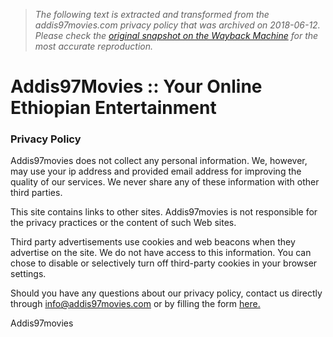 > *The following text is extracted and transformed from the addis97movies.com privacy policy that was archived on 2018-06-12. Please check the [original snapshot on the Wayback Machine](https://web.archive.org/web/20180612200206id_/http%3A//addis97movies.com/content.php%3Fp%3Dprivacypolicy) for the most accurate reproduction.*

# Addis97Movies :: Your Online Ethiopian Entertainment

### Privacy Policy

Addis97movies does not collect any personal information. We, however, may use your ip address and provided email address for improving the quality of our services. We never share any of these information with other third parties. 

This site contains links to other sites. Addis97movies is not responsible for the privacy practices or the content of such Web sites.

Third party advertisements use cookies and web beacons when they advertise on the site. We do not have access to this information. You can chose to disable or selectively turn off third-party cookies in your browser settings. 

Should you have any questions about our privacy policy, contact us directly through info@addis97movies.com or by filling the form [here.](http://addis97movies.com/contact_us.php)

Addis97movies 
